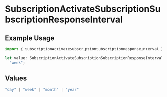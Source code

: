 # SubscriptionActivateSubscriptionSubscriptionResponseInterval

## Example Usage

```typescript
import { SubscriptionActivateSubscriptionSubscriptionResponseInterval } from "jani-payments/models/operations";

let value: SubscriptionActivateSubscriptionSubscriptionResponseInterval =
  "week";
```

## Values

```typescript
"day" | "week" | "month" | "year"
```